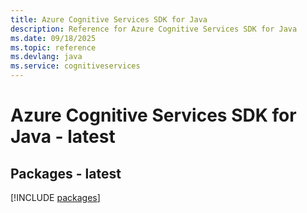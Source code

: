 ```yaml
---
title: Azure Cognitive Services SDK for Java
description: Reference for Azure Cognitive Services SDK for Java
ms.date: 09/18/2025
ms.topic: reference
ms.devlang: java
ms.service: cognitiveservices
---
```

# Azure Cognitive Services SDK for Java - latest
## Packages - latest
[!INCLUDE [packages](cognitive-services-index.md)]